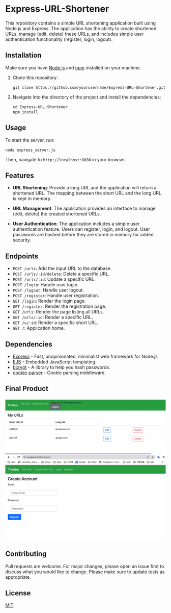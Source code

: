 # Express-URL-Shortener

This repository contains a simple URL shortening application built using Node.js and Express. The application has the ability to create shortened URLs, manage (edit, delete) these URLs, and includes simple user authentication functionality (register, login, logout).

## Installation

Make sure you have [Node.js](https://nodejs.org/en/) and [npm](https://www.npmjs.com/) installed on your machine.

1. Clone this repository:

   ```
   git clone https://github.com/yourusername/Express-URL-Shortener.git
   ```

2. Navigate into the directory of the project and install the dependencies:
   ```
   cd Express-URL-Shortener
   npm install
   ```

## Usage

To start the server, run:

```
node express_server.js
```

Then, navigate to `http://localhost:8080` in your browser.

## Features

- **URL Shortening**: Provide a long URL and the application will return a shortened URL. The mapping between the short URL and the long URL is kept in memory.

- **URL Management**: The application provides an interface to manage (edit, delete) the created shortened URLs.

- **User Authentication**: The application includes a simple user authentication feature. Users can register, login, and logout. User passwords are hashed before they are stored in memory for added security.

## Endpoints

- `POST /urls`: Add the input URL to the database.
- `POST /urls/:id/delete`: Delete a specific URL.
- `POST /urls/:id`: Update a specific URL.
- `POST /login`: Handle user login.
- `POST /logout`: Handle user logout.
- `POST /register`: Handle user registration.
- `GET /login`: Render the login page.
- `GET /register`: Render the registration page.
- `GET /urls`: Render the page listing all URLs.
- `GET /urls/:id`: Render a specific URL.
- `GET /u/:id`: Render a specific short URL.
- `GET /`: Application home.

## Dependencies

- [Express](https://expressjs.com/) - Fast, unopinionated, minimalist web framework for Node.js
- [EJS](https://ejs.co/) - Embedded JavaScript templating.
- [bcrypt](https://github.com/kelektiv/node.bcrypt.js#readme) - A library to help you hash passwords.
- [cookie-parser](https://www.npmjs.com/package/cookie-parser) - Cookie parsing middleware.

## Final Product

!["Screenshot of URLs page"](https://github.com/yiminmin/tinyapp/blob/main/docs/screenshot_of_urls.png)
!["Screenshot of register page"](https://github.com/yiminmin/tinyapp/blob/main/docs/register_page.png)

## Contributing

Pull requests are welcome. For major changes, please open an issue first to discuss what you would like to change. Please make sure to update tests as appropriate.

## License

[MIT](https://choosealicense.com/licenses/mit/)

